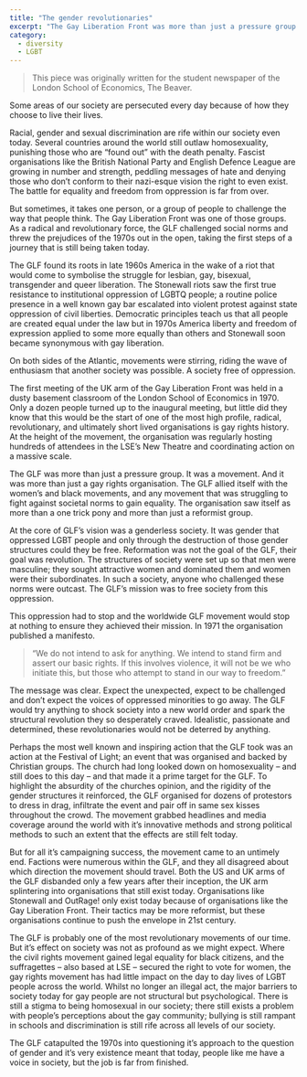 ```yaml
---
title: "The gender revolutionaries"
excerpt: "The Gay Liberation Front was more than just a pressure group. It was a movement. "
category:
  - diversity
  - LGBT
---
```


> This piece was originally written for the student newspaper of the London School of Economics, The Beaver.

Some areas of our society are persecuted every day because of how they choose to live their lives. 

Racial, gender and sexual discrimination are rife within our society even today. Several countries around the world still outlaw homosexuality, punishing those who are “found out” with the death penalty. Fascist organisations like the British National Party and English Defence League are growing in number and strength, peddling messages of hate and denying those who don’t conform to their nazi-esque vision the right to even exist. The battle for equality and freedom from oppression is far from over.

But sometimes, it takes one person, or a group of people to challenge the way that people think. The Gay Liberation Front was one of those groups. As a radical and revolutionary force, the GLF challenged social norms and threw the prejudices of the 1970s out in the open, taking the first steps of a journey that is still being taken today.

The GLF found its roots in late 1960s America in the wake of a riot that would come to symbolise the struggle for lesbian, gay, bisexual, transgender and queer liberation. The Stonewall riots saw the first true resistance to institutional oppression of LGBTQ people; a routine police presence in a well known gay bar escalated into violent protest against state oppression of civil liberties. Democratic principles teach us that all people are created equal under the law but in 1970s America liberty and freedom of expression applied to some more equally than others and Stonewall soon became synonymous with gay liberation.

On both sides of the Atlantic, movements were stirring, riding the wave of enthusiasm that another society was possible. A society free of oppression.

The first meeting of the UK arm of the Gay Liberation Front was held in a dusty basement classroom of the London School of Economics in 1970. Only a dozen people turned up to the inaugural meeting, but little did they know that this would be the start of one of the most high profile, radical, revolutionary, and ultimately short lived organisations is gay rights history. At the height of the movement, the organisation was regularly hosting hundreds of attendees in the LSE’s New Theatre and coordinating action on a massive scale.

The GLF was more than just a pressure group. It was a movement. And it was more than just a gay rights organisation. The GLF allied itself with the women’s and black movements, and any movement that was struggling to fight against societal norms to gain equality. The organisation saw itself as more than a one trick pony and more than just a reformist group.

At the core of GLF’s vision was a genderless society. It was gender that oppressed LGBT people and only through the destruction of those gender structures could they be free. Reformation was not the goal of the GLF, their goal was revolution. The structures of society were set up so that men were masculine; they sought attractive women and dominated them and women were their subordinates. In such a society, anyone who challenged these norms were outcast. The GLF’s mission was to free society from this oppression.

This oppression had to stop and the worldwide GLF movement would stop at nothing to ensure they achieved their mission. In 1971 the organisation published a manifesto.

> “We do not intend to ask for anything. We intend to stand firm and assert our basic rights. If this involves violence, it will not be we who initiate this, but those who attempt to stand in our way to freedom.”

The message was clear. Expect the unexpected, expect to be challenged and don’t expect the voices of oppressed minorities to go away. The GLF would try anything to shock society into a new world order and spark the structural revolution they so desperately craved. Idealistic, passionate and determined, these revolutionaries would not be deterred by anything.

Perhaps the most well known and inspiring action that the GLF took was an action at the Festival of Light; an event that was organised and backed by Christian groups. The church had long looked down on homosexuality – and still does to this day – and that made it a prime target for the GLF. To highlight the absurdity of the churches opinion, and the rigidity of the gender structures it reinforced, the GLF organised for dozens of protestors to dress in drag, infiltrate the event and pair off in same sex kisses throughout the crowd. The movement grabbed headlines and media coverage around the world with it’s innovative methods and strong political methods to such an extent that the effects are still felt today.

But for all it’s campaigning success, the movement came to an untimely end. Factions were numerous within the GLF, and they all disagreed about which direction the movement should travel. Both the US and UK arms of the GLF disbanded only a few years after their inception, the UK arm splintering into organisations that still exist today. Organisations like Stonewall and OutRage! only exist today because of organisations like the Gay Liberation Front. Their tactics may be more reformist, but these organisations continue to push the envelope in 21st century.

The GLF is probably one of the most revolutionary movements of our time. But it’s effect on society was not as profound as we might expect. Where the civil rights movement gained legal equality for black citizens, and the suffragettes – also based at LSE – secured the right to vote for women, the gay rights movement has had little impact on the day to day lives of LGBT people across the world. Whilst no longer an illegal act, the major barriers to society today for gay people are not structural but psychological. There is still a stigma to being homosexual in our society; there still exists a problem with people’s perceptions about the gay community; bullying is still rampant in schools and discrimination is still rife across all levels of our society.

The GLF catapulted the 1970s into questioning it’s approach to the question of gender and it’s very existence meant that today, people like me have a voice in society, but the job is far from finished.
